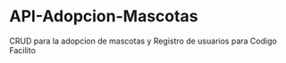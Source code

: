 # API-Adopcion-Mascotas
CRUD para la adopcion de mascotas y Registro de usuarios para Codigo Facilito

